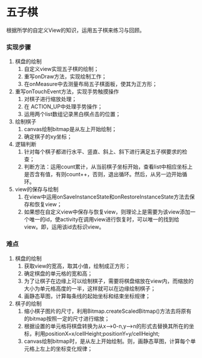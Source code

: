 # 五子棋
根据所学的自定义View的知识，运用五子棋来练习与回顾。

### 实现步骤
1. 棋盘的绘制
   1. 自定义view实现五子棋的绘制；
   2. 重写onDraw方法，实现绘制工作；
   3. 在onMeasure中去测量布局五子棋面板，使其为正方形；
2. 重写onTouchEvent方法，实现手势触摸操作
   1. 对棋子进行缩放处理；
   2. 在	ACTION_UP中处理手势操作；
   3. 运用两个list数组记录黑白棋点击的位置；
3. 绘制棋子
   1. canvas绘制bitmap是从左上开始绘制；
   2. 确定棋子的xy坐标；
4. 逻辑判断
   1. 针对每个棋子都进行水平、竖直、斜上、斜下进行满足五子棋要求的检查；
   2. 判断方法：运用count累计，从当前棋子坐标开始，查看list中相应坐标上是否含有值，有则count++，否则，退出循环。然后，从另一边开始循环。
5. view的保存与绘制
   1. 在view中运用onSaveInstanceState和onRestoreInstanceState方法去保存和恢复view；
   2. 如果想在自定义view中保存与恢复view，则理论上是需要为该view添加一个唯一的id，使activity在调用view进行恢复时，可以唯一的找到给view。即，运用该id去标识view。

### 难点
1. 棋盘的绘制
   1. 获取view的宽高，取其小值，绘制成正方形；
   2. 确定棋盘的单元格的宽和高；
   3. 为了让棋子在边缘上可以绘制棋子，需要将棋盘缩放在view内，而缩放的大小为单元格高度的一半，这样就可以在边缘绘制棋子；
   4. 画静态草图，计算每条线的起始坐标和结束坐标规律；
2. 棋子的绘制
   1. 缩小棋子图片的尺寸，利用Bitmap.createScaledBitmap()方法去将原有的bitmap按照一定的尺寸进行缩放；
   2. 根据设置的单元格将棋盘转换为从x-->0-n,y-->n的形式去替换其所在的坐标，利用positionX=x/cellHeight;positionY=y/cellHeight;
   2. canvas绘制bitmap时，是从左上开始绘制。则，画静态草图，计算每个单元格上左上的坐标变化规律；